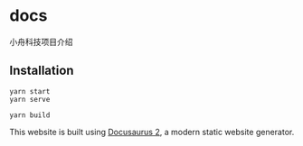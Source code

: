 # docs

小舟科技项目介绍

## Installation

```
yarn start
yarn serve

yarn build
```

This website is built using [Docusaurus 2](https://docusaurus.io/), a modern static website generator.
